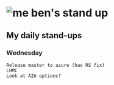 # ![me](https://avatars2.githubusercontent.com/u/5232044?s=50&v=4) ben's stand up

## My daily stand-ups
 
### Wednesday

    Release master to azure (has RS fix)
    LHMC
    Look at AZA options?
